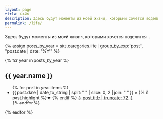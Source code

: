 ```yaml
---
layout: page
title: Вайб
description: Здесь будут моменты из моей жизни, которыми хочется поделится.
permalink: /life/
---
```


Здесь будут моменты из моей жизни, которыми хочется поделится...

{% assign posts_by_year = site.categories.life | group_by_exp:"post", "post.date | date: '%Y'" %}

{% for year in posts_by_year %}
<h2>{{ year.name }}</h2>
<ul>
  {% for post in year.items %}
    <li>
      {{ post.date | date_to_string  | split: " " | slice: 0, 2 | join: " " }} » 
      {% if post.highlight %}&starf; {% endif %}
      <a href="{{ post.url }}" title="{{ post.title }}">
        {{ post.title | truncate: 72 }}
      </a>
    </li>
  {% endfor %}
</ul>
{% endfor %}